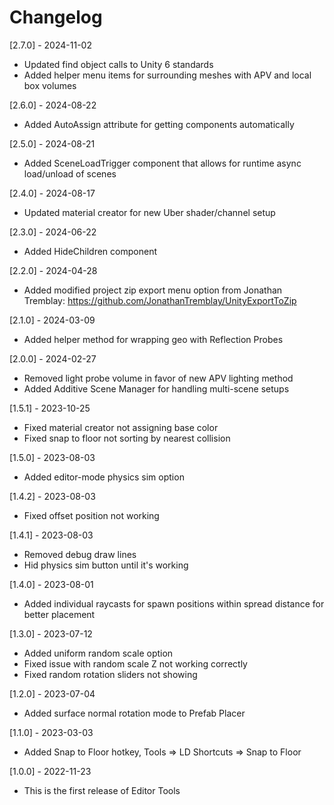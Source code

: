 # Changelog

[2.7.0] - 2024-11-02
- Updated find object calls to Unity 6 standards
- Added helper menu items for surrounding meshes with APV and local box volumes

[2.6.0] - 2024-08-22
- Added AutoAssign attribute for getting components automatically

[2.5.0] - 2024-08-21
- Added SceneLoadTrigger component that allows for runtime async load/unload of scenes

[2.4.0] - 2024-08-17
- Updated material creator for new Uber shader/channel setup

[2.3.0] - 2024-06-22
- Added HideChildren component

[2.2.0] - 2024-04-28
- Added modified project zip export menu option from Jonathan Tremblay: https://github.com/JonathanTremblay/UnityExportToZip

[2.1.0] - 2024-03-09
- Added helper method for wrapping geo with Reflection Probes

[2.0.0] - 2024-02-27
- Removed light probe volume in favor of new APV lighting method
- Added Additive Scene Manager for handling multi-scene setups

[1.5.1] - 2023-10-25
- Fixed material creator not assigning base color
- Fixed snap to floor not sorting by nearest collision

[1.5.0] - 2023-08-03
- Added editor-mode physics sim option

[1.4.2] - 2023-08-03
- Fixed offset position not working

[1.4.1] - 2023-08-03
- Removed debug draw lines
- Hid physics sim button until it's working

[1.4.0] - 2023-08-01
- Added individual raycasts for spawn positions within spread distance for better placement

[1.3.0] - 2023-07-12
- Added uniform random scale option
- Fixed issue with random scale Z not working correctly
- Fixed random rotation sliders not showing

[1.2.0] - 2023-07-04
- Added surface normal rotation mode to Prefab Placer

[1.1.0] - 2023-03-03
- Added Snap to Floor hotkey, Tools => LD Shortcuts => Snap to Floor

[1.0.0] - 2022-11-23
- This is the first release of Editor Tools
